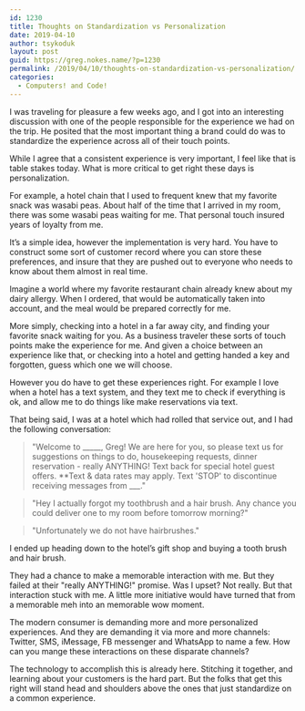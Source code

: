 ```yaml
---
id: 1230
title: Thoughts on Standardization vs Personalization 
date: 2019-04-10
author: tsykoduk
layout: post
guid: https://greg.nokes.name/?p=1230
permalink: /2019/04/10/thoughts-on-standardization-vs-personalization/
categories:
  - Computers! and Code!
---
```


I was traveling for pleasure a few weeks ago, and I got into an interesting discussion with one of the people responsible for the experience we had on the trip. He posited that the most important thing a brand could do was to standardize the experience across all of their touch points.

While I agree that a consistent experience is very important, I feel like that is table stakes today. What is more critical to get right these days is personalization.

<!--more-->

For example, a hotel chain that I used to frequent knew that my favorite snack was wasabi peas. About half of the time that I arrived in my room, there was some wasabi peas waiting for me. That personal touch insured years of loyalty from me.

It’s a simple idea, however the implementation is very hard. You have to construct some sort of customer record where you can store these preferences, and insure that they are pushed out to everyone who needs to know about them almost in real time.

Imagine a world where my favorite restaurant chain already knew about my dairy allergy. When I ordered, that would be automatically taken into account, and the meal would be prepared correctly for me.

More simply, checking into a hotel in a far away city, and finding your favorite snack waiting for you. As a business traveler these sorts of touch points make the experience for me. And given a choice between an experience like that, or checking into a hotel and getting handed a key and forgotten, guess which one we will choose.

However you do have to get these experiences right. For example I love when a hotel has a text system, and they text me to check if everything is ok, and allow me to do things like make reservations via text.

That being said, I was at a hotel which had rolled that service out, and I had the following conversation:

> "Welcome to _____, Greg! We are here for you, so please text us for suggestions on things to do, housekeeping requests, dinner reservation - really ANYTHING! Text back for special hotel guest offers. **Text & data rates may apply. Text 'STOP' to discontinue receiving messages from ___."

> "Hey I actually forgot my toothbrush and a hair brush. Any chance you could deliver one to my room before tomorrow morning?"

> "Unfortunately we do not have hairbrushes."

I ended up heading down to the hotel’s gift shop and buying a tooth brush and hair brush. 

They had a chance to make a memorable interaction with me. But they failed at their "really ANYTHING!" promise. Was I upset? Not really. But that interaction stuck with me. A little more initiative would have turned that from a memorable meh into an memorable wow moment.

The modern consumer is demanding more and more personalized experiences. And they are demanding it via more and more channels: Twitter, SMS, iMessage, FB messenger and WhatsApp to name a few. How can you mange these interactions on these disparate channels?

The technology to accomplish this is already here. Stitching it together, and learning about your customers is the hard part. But the folks that get this right will stand head and shoulders above the ones that just standardize on a common experience.
